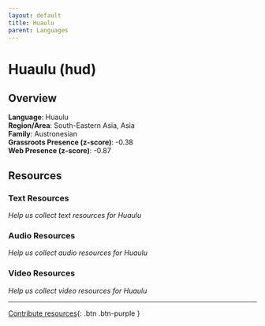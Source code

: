 ```yaml
---
layout: default
title: Huaulu
parent: Languages
---
```


# Huaulu (hud)

## Overview

**Language**: Huaulu  
**Region/Area**: South-Eastern Asia, Asia  
**Family**: Austronesian  
**Grassroots Presence (z-score)**: -0.38  
**Web Presence (z-score)**: -0.87  

## Resources

### Text Resources
*Help us collect text resources for Huaulu*

### Audio Resources
*Help us collect audio resources for Huaulu*

### Video Resources
*Help us collect video resources for Huaulu*

---

[Contribute resources](https://forms.office.com/e/1SfLJx3u1r){: .btn .btn-purple }
